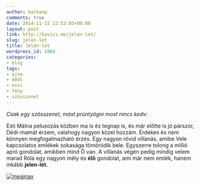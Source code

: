```yaml
---
author: kalmanp
comments: true
date: 2014-11-15 22:52:03+00:00
layout: post
link: http://kavics.me/jelen-let/
slug: jelen-let
title: Jelen-lét
wordpress_id: 1064
categories:
- blog
tags:
- ajna
- dédi
- esti
- fény
- szösszenet
---
```


_Csak egy szösszenet, mást prüntyögni most nincs kedv:_





Esti Málna pelusozás közben ma is és tegnap is, és már előtte is jó párszor, Dédi-mamát érzem, valahogy nagyon közel hozzám. Érdekes és nem könnyen megfogalmazható érzés. Egy nagyon rövid villanás, amibe Vele kapcsolatos emlékek sokasága tömörödik bele. Egyszerre tolong a millió apró gondolat, amikben mind Ő van. A villanás végén pedig mindig velem marad Róla egy nagyon mély és **élő** gondolat, ami már nem emlék, hanem inkább **jelen-lét.**







[![meajnax](/kavicsblog/wp-content/uploads/2014/11/meajnax.jpeg)](/kavicsblog/wp-content/uploads/2014/11/meajnax.jpeg)
